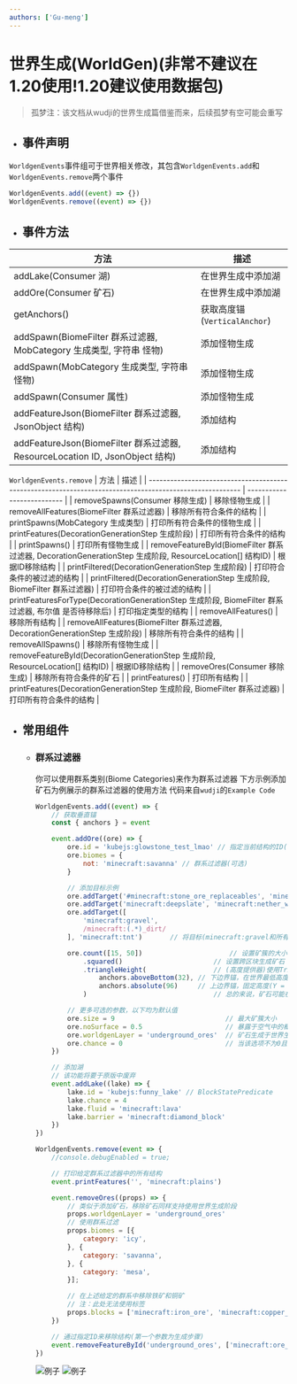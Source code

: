 ```yaml
---
authors: ['Gu-meng']
---
```

# 世界生成(WorldGen)(非常不建议在1.20使用!1.20建议使用数据包)

> 孤梦注：该文档从wudji的世界生成篇借鉴而来，后续孤梦有空可能会重写

* ## **事件声明**
`WorldgenEvents`事件组可于世界相关修改，其包含`WorldgenEvents.add`和`WorldgenEvents.remove`两个事件
  ```js
  WorldgenEvents.add((event) => {})
  WorldgenEvents.remove((event) => {})
  ```
* ## 事件方法
| 方法                                                                         | 描述                         |
| ---------------------------------------------------------------------------- | ---------------------------- |
| addLake(Consumer 湖)                                                         | 在世界生成中添加湖           |
| addOre(Consumer 矿石)                                                        | 在世界生成中添加湖           |
| getAnchors()                                                                 | 获取高度锚(`VerticalAnchor`) |
| addSpawn(BiomeFilter 群系过滤器, MobCategory 生成类型, 字符串 怪物)          | 添加怪物生成                 |
| addSpawn(MobCategory 生成类型, 字符串 怪物)                                  | 添加怪物生成                 |
| addSpawn(Consumer 属性)                                                      | 添加怪物生成                 |
| addFeatureJson(BiomeFilter 群系过滤器, JsonObject 结构)                      | 添加结构                     |
| addFeatureJson(BiomeFilter 群系过滤器, ResourceLocation ID, JsonObject 结构) | 添加结构                     |

`WorldgenEvents.remove`
| 方法                                                                                                     | 描述                       |
| -------------------------------------------------------------------------------------------------------- | -------------------------- |
| removeSpawns(Consumer 移除生成)                                                                          | 移除怪物生成               |
| removeAllFeatures(BiomeFilter 群系过滤器)                                                                | 移除所有符合条件的结构     |
| printSpawns(MobCategory 生成类型)                                                                        | 打印所有符合条件的怪物生成 |
| printFeatures(DecorationGenerationStep 生成阶段)                                                         | 打印所有符合条件的结构     |
| printSpawns()                                                                                            | 打印所有怪物生成           |
| removeFeatureById(BiomeFilter 群系过滤器, DecorationGenerationStep 生成阶段, ResourceLocation\[] 结构ID) | 根据ID移除结构             |
| printFiltered(DecorationGenerationStep 生成阶段)                                                         | 打印符合条件的被过滤的结构 |
| printFiltered(DecorationGenerationStep 生成阶段, BiomeFilter 群系过滤器)                                 | 打印符合条件的被过滤的结构 |
| printFeaturesForType(DecorationGenerationStep 生成阶段, BiomeFilter 群系过滤器, 布尔值 是否待移除后)     | 打印指定类型的结构         |
| removeAllFeatures()                                                                                      | 移除所有结构               |
| removeAllFeatures(BiomeFilter 群系过滤器, DecorationGenerationStep 生成阶段)                             | 移除所有符合条件的结构     |
| removeAllSpawns()                                                                                        | 移除所有怪物生成           |
| removeFeatureById(DecorationGenerationStep 生成阶段, ResourceLocation[] 结构ID)                          | 根据ID移除结构             |
| removeOres(Consumer 移除生成)                                                                            | 移除所有符合条件的矿石     |
| printFeatures()                                                                                          | 打印所有结构               |
| printFeatures(DecorationGenerationStep 生成阶段, BiomeFilter 群系过滤器)                                 | 打印所有符合条件的结构     |

* ## 常用组件
  * ### 群系过滤器
    你可以使用群系类别(Biome Categories)来作为群系过滤器
	下方示例添加矿石为例展示的群系过滤器的使用方法
	代码来自`wudji`的`Example Code`
    ```js
    WorldgenEvents.add((event) => {
    	// 获取垂直锚
    	const { anchors } = event
    
    	event.addOre((ore) => {
    		ore.id = 'kubejs:glowstone_test_lmao' // 指定当前结构的ID(可选，但推荐指定)
    		ore.biomes = {
    			not: 'minecraft:savanna' // 群系过滤器(可选)
    		}
    
    		// 添加目标示例
    		ore.addTarget('#minecraft:stone_ore_replaceables', 'minecraft:glowstone') // 将目标(#minecraft:stone_ore_replaceables标签下的方块)替换为minecraft:glowstone
    		ore.addTarget('minecraft:deepslate', 'minecraft:nether_wart_block')       // 将目标(minecraft:deepslate)替换为minecraft:nether_wart_block
    		ore.addTarget([
    			'minecraft:gravel',
    			/minecraft:(.*)_dirt/
    		], 'minecraft:tnt')       // 将目标(minecraft:gravel和所有类型的泥土)替换为minecraft:tnt
    
    		ore.count([15, 50])                      // 设置矿簇的大小(15~50中随机选择)，在此处你可以使用单个数字来生成固定数量的方块。
    			.squared()                       // 设置跨区块生成矿石
    			.triangleHeight(				 // (高度提供器)使用Triangular分布模式生成矿石(具体见上文)
    				anchors.aboveBottom(32), // 下边界锚，在世界最低高度(Y=-64)以上32格(即Y=-32)
    				anchors.absolute(96)	 // 上边界锚，固定高度(Y = 96)
    			)								 // 总的来说，矿石可能在Y = -32 ~ 96范围内生成，概率最大高度为Y = (-32 + 96) / 2 = 32
    
    		// 更多可选的参数，以下均为默认值
    		ore.size = 9                            // 最大矿簇大小
    		ore.noSurface = 0.5                     // 暴露于空气中的概率
    		ore.worldgenLayer = 'underground_ores'  // 矿石生成于世界生成中的阶段
    		ore.chance = 0							// 当该选项不为0且ore.count未被设置矿石将有1/n的概率在每个区块中生成
    	})
    
    	// 添加湖
    	// 该功能将要于原版中废弃
    	event.addLake((lake) => {
    		lake.id = 'kubejs:funny_lake' // BlockStatePredicate
    		lake.chance = 4
    		lake.fluid = 'minecraft:lava'
    		lake.barrier = 'minecraft:diamond_block'
    	})
    })
    
    WorldgenEvents.remove(event => {
    	//console.debugEnabled = true;
    
    	// 打印给定群系过滤器中的所有结构
    	event.printFeatures('', 'minecraft:plains')
    
    	event.removeOres((props) => {
    		// 类似于添加矿石，移除矿石同样支持使用世界生成阶段
    		props.worldgenLayer = 'underground_ores'
    		// 使用群系过滤
    		props.biomes = [{
    			category: 'icy',
    		}, {
    			category: 'savanna',
    		}, {
    			category: 'mesa',
    		}];
    
    		// 在上述给定的群系中移除铁矿和铜矿
    		// 注：此处无法使用标签
    		props.blocks = ['minecraft:iron_ore', 'minecraft:copper_ore']
    	})
    
    	// 通过指定ID来移除结构(第一个参数为生成步骤)
    	event.removeFeatureById('underground_ores', ['minecraft:ore_coal_upper', 'minecraft:ore_coal_lower'])
    })
    ```
	![例子](/imgs/worlgen/Example_1.png)
	![例子](/imgs/worlgen/Example_2.png)